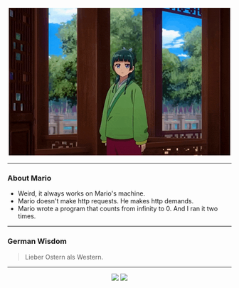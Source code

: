 <p align="center">
  <img src="assets/maomao.gif" />
</p>

---

### About Mario
- Weird, it always works on Mario's machine.
- Mario doesn't make http requests. He makes http demands.
- Mario wrote a program that counts from infinity to 0. And I ran it two times.

---

### German Wisdom
> Lieber Ostern als Western.

---

<p align="center">
  <a>
    <img height="180em" src="https://github-readme-stats-eight-theta.vercel.app/api?username=Torfkopp&show_icons=true&theme=dark&include_all_commits=true&count_private=true"/>
  </a>
  <a href="https://github.com/Torfkopp?tab=repositories">
    <img height="180em" src="https://github-readme-stats-eight-theta.vercel.app/api/top-langs/?username=torfkopp&layout=compact&theme=dark&langs_count=8&hide=java"/>
  </a>
</p>
